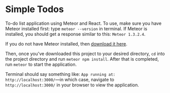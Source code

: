 # Simple Todos

To-do list application using Meteor and React. To use, make sure you have Meteor installed first: type `meteor --version` in terminal.
If Meteor is installed, you should get a response similar to this: `Meteor 1.3.2.4`.

If you do not have Meteor installed, then [download it here](https://www.meteor.com/install).

Then, once you've downloaded this project to your desired directory, `cd` into the project directory and run `meteor npm install`. After
that is completed, run `meteor` to start the application.

Terminal should say something like: `App running at: http://localhost:3000/`—in which case, navigate to `http://localhost:3000/` in your
browser to view the application.

